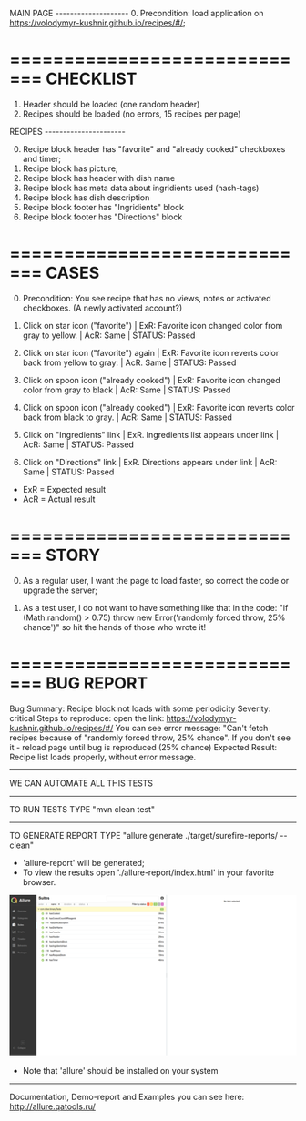 MAIN PAGE --------------------
0. Precondition: load application on https://volodymyr-kushnir.github.io/recipes/#/;

=============================
CHECKLIST
=============================

1. Header should be loaded (one random header)
2. Recipes should be loaded (no errors, 15 recipes per page)

RECIPES ----------------------

0. Recipe block header has "favorite" and "already cooked" checkboxes and timer;
1. Recipe block has picture;
2. Recipe block has header with dish name
3. Recipe block has meta data about ingridients used (hash-tags)
4. Recipe block has dish description
5. Recipe block footer has "Ingridients" block
6. Recipe block footer has "Directions" block

=============================
CASES
=============================

0. Precondition: You see recipe that has no views, notes or activated checkboxes. (A newly activated account?)
1. Click on star icon ("favorite") | ExR: Favorite icon changed color from gray to yellow. | AcR: Same | STATUS: Passed
2. Click on star icon ("favorite") again | ExR: Favorite icon reverts color back from yellow to gray: | AcR. Same | STATUS: Passed

3. Click on spoon icon ("already cooked") | ExR: Favorite icon changed color from gray to black | AcR: Same | STATUS: Passed
4. Click on spoon icon ("already cooked") | ExR: Favorite icon reverts color back from black to gray. | AcR: Same | STATUS: Passed

5. Click on "Ingredients" link | ExR. Ingredients list appears under link | AcR: Same | STATUS: Passed
6. Click on "Directions" link | ExR. Directions appears under link | AcR: Same | STATUS: Passed

* ExR = Expected result
* AcR = Actual result

=============================
STORY
=============================

0. As a regular user, I want the page to load faster, so correct the code or upgrade the server;

1. As a test user, I do not want to have something like that in the code: "if (Math.random() > 0.75) throw new Error('randomly forced throw, 25% chance')" so hit the hands of those who wrote it!

=============================
BUG REPORT
=============================

Bug Summary: Recipe block not loads with some periodicity
Severity: critical
Steps to reproduce: 	open the link: https://volodymyr-kushnir.github.io/recipes/#/
			You can see error message: "Can't fetch recipes because of "randomly forced throw, 25% chance".
			If you don't see it - reload page until bug is reproduced (25% chance)
Expected Result: Recipe list loads properly, without error message.


-----------------------------
WE CAN AUTOMATE ALL THIS TESTS

-----------------------------
TO RUN TESTS TYPE "mvn clean test"

-----------------------------
TO GENERATE REPORT TYPE "allure generate ./target/surefire-reports/ --clean"
- 'allure-report' will be generated;
- To view the results open './allure-report/index.html' in your favorite browser.

![Screenshot](Screenshot_2018-05-14_11-02-19.png?raw=true "Allure report live screenshot")

* Note that 'allure' should be installed on your system

-----------------------------
Documentation, Demo-report and Examples you can see here: http://allure.qatools.ru/


